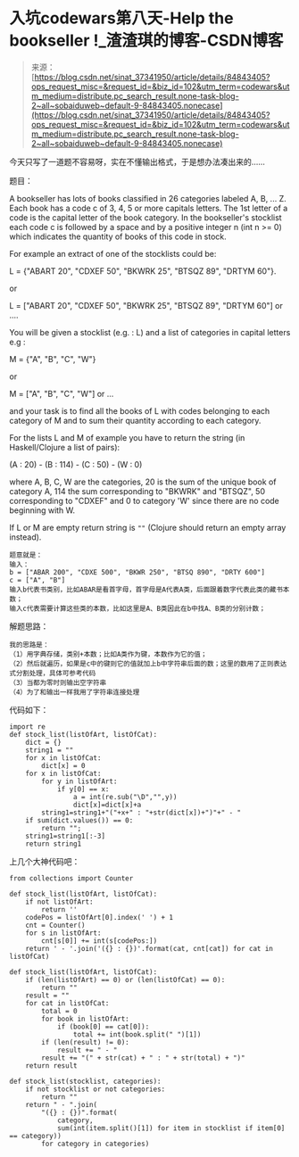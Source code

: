 <!--yml
category: codewars
date: 2022-08-13 11:43:06
-->

# 入坑codewars第八天-Help the bookseller !_渣渣琪的博客-CSDN博客

> 来源：[https://blog.csdn.net/sinat_37341950/article/details/84843405?ops_request_misc=&request_id=&biz_id=102&utm_term=codewars&utm_medium=distribute.pc_search_result.none-task-blog-2~all~sobaiduweb~default-9-84843405.nonecase](https://blog.csdn.net/sinat_37341950/article/details/84843405?ops_request_misc=&request_id=&biz_id=102&utm_term=codewars&utm_medium=distribute.pc_search_result.none-task-blog-2~all~sobaiduweb~default-9-84843405.nonecase)

今天只写了一道题不容易呀，实在不懂输出格式，于是想办法凑出来的……

题目：

A bookseller has lots of books classified in 26 categories labeled A, B, ... Z. Each book has a code c of 3, 4, 5 or more capitals letters. The 1st letter of a code is the capital letter of the book category. In the bookseller's stocklist each code c is followed by a space and by a positive integer n (int n >= 0) which indicates the quantity of books of this code in stock.

For example an extract of one of the stocklists could be:

L = {"ABART 20", "CDXEF 50", "BKWRK 25", "BTSQZ 89", "DRTYM 60"}.

or

L = ["ABART 20", "CDXEF 50", "BKWRK 25", "BTSQZ 89", "DRTYM 60"] or ....

You will be given a stocklist (e.g. : L) and a list of categories in capital letters e.g :

M = {"A", "B", "C", "W"}

or

M = ["A", "B", "C", "W"] or ...

and your task is to find all the books of L with codes belonging to each category of M and to sum their quantity according to each category.

For the lists L and M of example you have to return the string (in Haskell/Clojure a list of pairs):

(A : 20) - (B : 114) - (C : 50) - (W : 0)

where A, B, C, W are the categories, 20 is the sum of the unique book of category A, 114 the sum corresponding to "BKWRK" and "BTSQZ", 50 corresponding to "CDXEF" and 0 to category 'W' since there are no code beginning with W.

If L or M are empty return string is `""` (Clojure should return an empty array instead).

```
题意就是：
输入：
b = ["ABAR 200", "CDXE 500", "BKWR 250", "BTSQ 890", "DRTY 600"]
c = ["A", "B"]
输入b代表书类别，比如ABAR是看首字母，首字母是A代表A类，后面跟着数字代表此类的藏书本数；
输入c代表需要计算这些类的本数，比如这里是A、B类因此在b中找A、B类的分别计数；
```

解题思路：

```
我的思路是：
（1）用字典存储，类别+本数；比如A类作为键，本数作为它的值；
（2）然后就遍历，如果是c中的键则它的值就加上b中字符串后面的数；这里的数用了正则表达式分割处理，具体可参考代码
（3）当都为零时则输出空字符串
（4）为了和输出一样我用了字符串连接处理
```

代码如下：

```
import re
def stock_list(listOfArt, listOfCat):
    dict = {}
    string1 = ""
    for x in listOfCat:
        dict[x] = 0
    for x in listOfCat:
        for y in listOfArt:
            if y[0] == x:
                a = int(re.sub("\D","",y))
                dict[x]=dict[x]+a
        string1=string1+"("+x+" : "+str(dict[x])+")"+" - "
    if sum(dict.values()) == 0:
        return "";
    string1=string1[:-3]
    return string1
```

上几个大神代码吧：

```
from collections import Counter

def stock_list(listOfArt, listOfCat):
    if not listOfArt:
        return ''
    codePos = listOfArt[0].index(' ') + 1
    cnt = Counter()
    for s in listOfArt:
        cnt[s[0]] += int(s[codePos:])
    return ' - '.join('({} : {})'.format(cat, cnt[cat]) for cat in listOfCat)
```

```
def stock_list(listOfArt, listOfCat):
    if (len(listOfArt) == 0) or (len(listOfCat) == 0):
        return ""
    result = ""
    for cat in listOfCat:
        total = 0
        for book in listOfArt:
            if (book[0] == cat[0]):
                total += int(book.split(" ")[1])
        if (len(result) != 0):
            result += " - "
        result += "(" + str(cat) + " : " + str(total) + ")"
    return result
```

```
def stock_list(stocklist, categories):
    if not stocklist or not categories:
        return ""
    return " - ".join(
        "({} : {})".format(
            category,
            sum(int(item.split()[1]) for item in stocklist if item[0] == category))
        for category in categories)
```